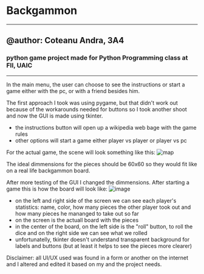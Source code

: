 # Backgammon
___________________________________________________________________________
## @author: Coteanu Andra, 3A4
### python game project made for Python Programming class at FII, UAIC
___________________________________________________________________________

In the main menu, the user can choose to see the instructions or start a game either with the pc, or with a friend besides him.

The first approach I took was using pygame, but that didn't work out because of the workarounds needed for buttons so I took another shoot and now the GUI is made using tkinter.

- the instructions button will open up a wikipedia web bage with the game rules
- other options will start a game either player vs player or player vs pc

For the actual game, the scene will look something like this:
![map](https://user-images.githubusercontent.com/72747266/144769219-ba2386c4-35f1-4df6-92fd-d3400786b39d.png)

The ideal dimmensions for the pieces should be 60x60 so they would fit like on a real life backgammon board.

After more testing of the GUI I changed the dimmensions. After starting a game this is how the board will look like:
![image](https://user-images.githubusercontent.com/72747266/145659357-552457b7-9d3d-4f7e-af25-f0a4bb21481f.png)

- on the left and right side of the screen we can see each player's statistics: name, color, how many pieces the other player took out and how many pieces he mananged to take out so far
- on the screen is the actuall board with the pieces
- in the center of the board, on the left side is the "roll" button, to roll the dice and on the right side we can see what we rolled
- unfortunatelly, tkinter doesn't understand transparent background for labels and buttons (but at least it helps to see the pieces more clearer)


Disclaimer: all UI/UX used was found in a form or another on the internet and I altered and edited it based on my and the project needs.
